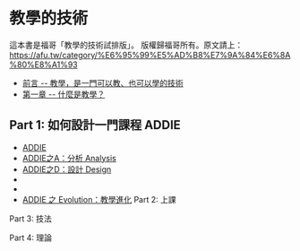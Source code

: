 # 教學的技術

這本書是福哥「教學的技術試排版」。
版權歸福哥所有。原文請上：<https://afu.tw/category/%E6%95%99%E5%AD%B8%E7%9A%84%E6%8A%80%E8%A1%93>


* [前言 -- 教學，是一門可以教、也可以學的技術](00.md)
* [第一章 -- 什麼是教學？](01.md)

## Part 1: 如何設計一門課程 ADDIE

* [ADDIE](addie.md)
* [ADDIE之A：分析 Analysis](addie-1.md)
* [ADDIE之D：設計 Design](addie-2.md)
* [](addie-3.md)
* [](addie-4.md)
* [ADDIE 之 Evolution：教學進化](addie-5.md)
Part 2: 上課

Part 3: 技法

Part 4: 理論
